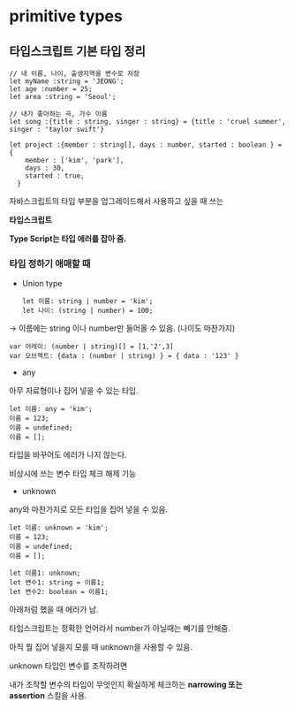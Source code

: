 # primitive types

## 타입스크립트 기본 타입 정리

```tsx
// 내 이름, 나이, 출생지역을 변수로 저장
let myName :string = 'JEONG';
let age :number = 25;
let area :string = 'Seoul';

// 내가 좋아하는 곡, 가수 이름
let song :{title : string, singer : string} = {title : 'cruel summer', singer : 'taylor swift'}

let project :{member : string[], days : number, started : boolean } = {
    member : ['kim', 'park'],
    days : 30,
    started : true,
  }
```

자바스크립트의 타입 부분을 업그레이드해서 사용하고 싶을 때 쓰는 

**타입스크립트**

**Type Script는 타입 에러를 잡아 줌.**

### 타입 정하기 애매할 때

- Union type
    
    ```tsx
    let 이름: string | number = 'kim';
    let 나이: (string | number) = 100;
    ```
    

→ 이름에는 string 이나 number만 들어올 수 있음. (나이도 마찬가지)

```tsx
var 어레이: (number | string)[] = [1,'2',3]
var 오브젝트: {data : (number | string) } = { data : '123' }
```

- any

아무 자료형이나 집어 넣을 수 있는 타입.

```tsx
let 이름: any = 'kim';
이름 = 123;
이름 = undefined;
이름 = [];
```

타입을 바꾸어도 에러가 나지 않는다.

비상시에 쓰는 변수 타입 체크 해제 기능

- unknown

any와 마찬가지로 모든 타입을 집어 넣을 수 있음.

```tsx
let 이름: unknown = 'kim';
이름 = 123;
이름 = undefined;
이름 = [];

let 이름1: unknown;
let 변수1: string = 이름1;
let 변수2: boolean = 이름1;
```

아래처럼 했을 때 에러가 남.

타입스크립트는 정확한 언어라서 number가 아닐때는 빼기를 안해줌.

아직 뭘 집어 넣을지 모를 때 unknown을 사용할 수 있음.

unknown 타입인 변수를 조작하려면

내가 조작할 변수의 타입이 무엇인지 확실하게 체크하는 **narrowing 또는 assertion** 스킬을 사용.